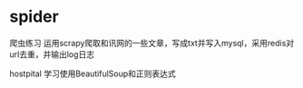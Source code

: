 # spider
爬虫练习
运用scrapy爬取和讯网的一些文章，写成txt并写入mysql，采用redis对url去重，并输出log日志

hostpital 学习使用BeautifulSoup和正则表达式
